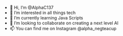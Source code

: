 - 👋 Hi, I’m @AlphaC137
- 👀 I’m interested in all things tech
- 🌱 I’m currently learning Java Scripts
- 💞️ I’m looking to collaborate on creating a next level AI
- 📫 You can find me on Instagram @alpha_negteacup

<!---
AlphaC137/AlphaC137 is a ✨ special ✨ repository because its `README.md` (this file) appears on your GitHub profile.
You can click the Preview link to take a look at your changes.
--->
